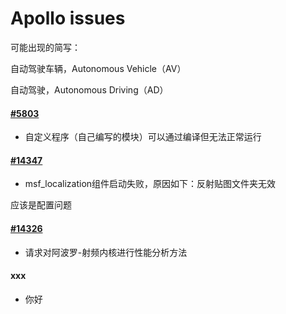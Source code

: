 # Apollo issues

可能出现的简写：

自动驾驶车辆，Autonomous Vehicle（AV）

自动驾驶，Autonomous Driving（AD）

#### [#5803](https://github.com/ApolloAuto/apollo/issues/5803)

- 自定义程序（自己编写的模块）可以通过编译但无法正常运行

#### [#14347](https://github.com/ApolloAuto/apollo/issues/14347)
- msf_localization组件启动失败，原因如下：反射贴图文件夹无效

应该是配置问题

#### [#14326](https://github.com/ApolloAuto/apollo/issues/14326)
- 请求对阿波罗-射频内核进行性能分析方法

#### xxx
- 你好